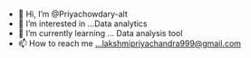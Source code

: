 - 👋 Hi, I’m @Priyachowdary-alt
- 👀 I’m interested in ...Data analytics
- 🌱 I’m currently learning ... Data analysis tool
- 📫 How to reach me ...lakshmipriyachandra999@gmail.com

<!---
Priyachowdary-alt/Priyachowdary-alt is a ✨ special ✨ repository because its `README.md` (this file) appears on your GitHub profile.
You can click the Preview link to take a look at your changes.
--->
